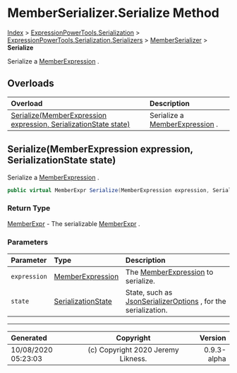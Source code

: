 ﻿# MemberSerializer.Serialize Method

[Index](../index.md) > [ExpressionPowerTools.Serialization](ExpressionPowerTools.Serialization.a.md) > [ExpressionPowerTools.Serialization.Serializers](ExpressionPowerTools.Serialization.Serializers.n.md) > [MemberSerializer](ExpressionPowerTools.Serialization.Serializers.MemberSerializer.cs.md) > **Serialize**

Serialize a [MemberExpression](https://docs.microsoft.com/dotnet/api/system.linq.expressions.memberexpression) .

## Overloads

| Overload | Description |
| :-- | :-- |
| [Serialize(MemberExpression expression, SerializationState state)](#serializememberexpression-expression-serializationstate-state) | Serialize a [MemberExpression](https://docs.microsoft.com/dotnet/api/system.linq.expressions.memberexpression) . |
## Serialize(MemberExpression expression, SerializationState state)

Serialize a [MemberExpression](https://docs.microsoft.com/dotnet/api/system.linq.expressions.memberexpression) .

```csharp
public virtual MemberExpr Serialize(MemberExpression expression, SerializationState state)
```

### Return Type

 [MemberExpr](ExpressionPowerTools.Serialization.Serializers.MemberExpr.cs.md)  - The serializable [MemberExpr](ExpressionPowerTools.Serialization.Serializers.MemberExpr.cs.md) .

### Parameters

| Parameter | Type | Description |
| :-- | :-- | :-- |
| `expression` | [MemberExpression](https://docs.microsoft.com/dotnet/api/system.linq.expressions.memberexpression) | The [MemberExpression](https://docs.microsoft.com/dotnet/api/system.linq.expressions.memberexpression) to serialize. |
| `state` | [SerializationState](ExpressionPowerTools.Serialization.Serializers.SerializationState.cs.md) | State, such as [JsonSerializerOptions](https://docs.microsoft.com/dotnet/api/system.text.json.jsonserializeroptions) , for the serialization. |



---

| Generated | Copyright | Version |
| :-- | :-: | --: |
| 10/08/2020 05:23:03 | (c) Copyright 2020 Jeremy Likness. | 0.9.3-alpha |

